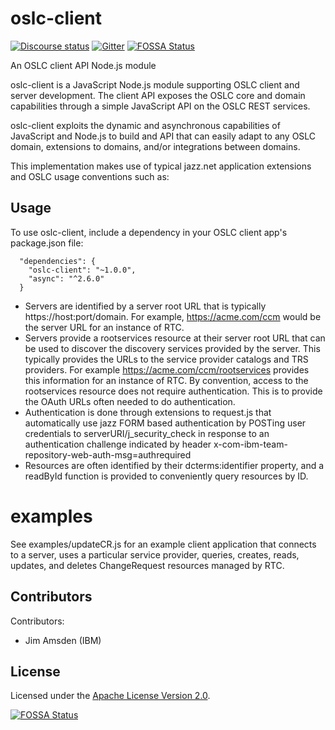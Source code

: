 # oslc-client

[![Discourse status](https://img.shields.io/discourse/https/meta.discourse.org/status.svg)](https://forum.open-services.net/)
[![Gitter](https://img.shields.io/gitter/room/nwjs/nw.js.svg)](https://gitter.im/OSLC/chat)
[![FOSSA Status](https://app.fossa.io/api/projects/git%2Bgithub.com%2FOSLC%2Foslc-client.svg?type=shield)](https://app.fossa.io/projects/git%2Bgithub.com%2FOSLC%2Foslc-client?ref=badge_shield)

An OSLC client API Node.js module

oslc-client is a JavaScript Node.js module supporting OSLC client and server development. The client API exposes the OSLC core and domain capabilities through a simple JavaScript API on the OSLC REST services. 

oslc-client exploits the dynamic and asynchronous capabilities of JavaScript and Node.js to build and API that can easily adapt to any OSLC domain, extensions to domains, and/or integrations between domains. 

This implementation makes use of typical jazz.net application extensions and OSLC usage conventions such as:

## Usage

To use oslc-client, include a dependency in your OSLC client app's package.json file:

```
  "dependencies": {
    "oslc-client": "~1.0.0",
    "async": "^2.6.0"
  }
```
* Servers are identified by a server root URL that is typically https://host:port/domain. For example, https://acme.com/ccm would be the server URL for an instance of RTC.
* Servers provide a rootservices resource at their server root URL that can be used to discover the discovery services provided by the server. This typically provides the URLs to the service provider catalogs and TRS providers. For example https://acme.com/ccm/rootservices provides this information for an instance of RTC. By convention, access to the rootservices resource does not require authentication. This is to provide the OAuth URLs often needed to do authentication.
* Authentication is done through extensions to request.js that automatically use jazz FORM based authentication by POSTing user credentials to serverURI/j_security_check in response to an authentication challenge indicated by header x-com-ibm-team-repository-web-auth-msg=authrequired
* Resources are often identified by their dcterms:identifier property, and a readById function is provided to conveniently query resources by ID.

# examples

See examples/updateCR.js for an example client application that connects to a server, uses a particular service provider, queries, creates, reads, updates, and deletes ChangeRequest resources managed by RTC.

## Contributors

Contributors:

* Jim Amsden (IBM)

## License

Licensed under the [Apache License Version 2.0](./LICENSE.txt).



[![FOSSA Status](https://app.fossa.io/api/projects/git%2Bgithub.com%2FOSLC%2Foslc-client.svg?type=large)](https://app.fossa.io/projects/git%2Bgithub.com%2FOSLC%2Foslc-client?ref=badge_large)